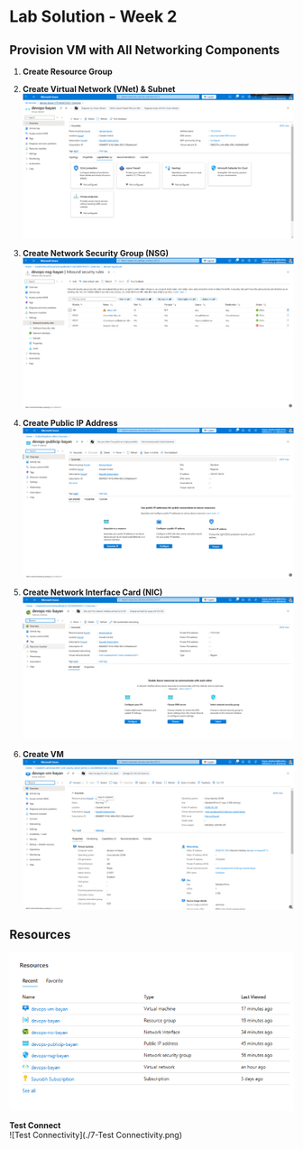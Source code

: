 # Lab Solution - Week 2

## Provision VM with All Networking Components

1. **Create Resource Group**  

2. **Create Virtual Network (VNet) & Subnet**  
![VNet](./2-VNet.png)

3. **Create Network Security Group (NSG)**  
![NSG](./3-NGC.png)

4. **Create Public IP Address**  
![Public IP](./4-PublicIP.png)

5. **Create Network Interface Card (NIC)**  
![NIC](./5-NIC.png)

6. **Create VM**  
![VM](./6-VM.png)

## Resources
![Resource Group](./Resources.png)

**Test Connect**  
![Test Connectivity](./7-Test Connectivity.png)

